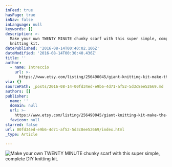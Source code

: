 ```yaml
---
inFeed: true
hasPage: true
inNav: false
inLanguage: null
keywords: []
description: >-
  Make your own TWENTY MINUTE chunky scarf with this super simple, complete DIY
  knitting kit.
datePublished: '2016-08-14T00:40:02.106Z'
dateModified: '2016-08-14T00:30:40.436Z'
title: ''
author:
  - name: Intreccio
    url: >-
      https://www.etsy.com/listing/256490045/giant-knitting-kit-make-the-chunky-scarf?ref=shop_home_active_8
via: {}
sourcePath: _posts/2016-08-14-00fd34ed-e9b6-4d71-af52-5d3c8ee52669.md
authors: []
publisher:
  name: ''
  domain: null
  url: >-
    https://www.etsy.com/listing/256490045/giant-knitting-kit-make-the-chunky-scarf?ref=shop_home_active_8
  favicon: null
starred: false
url: 00fd34ed-e9b6-4d71-af52-5d3c8ee52669/index.html
_type: Article

---
```

![Make your own TWENTY MINUTE chunky scarf with this super simple, complete DIY knitting kit.](https://the-grid-user-content.s3-us-west-2.amazonaws.com/4a409fbd-8c8b-4908-825d-23c65218f3ac.jpg)